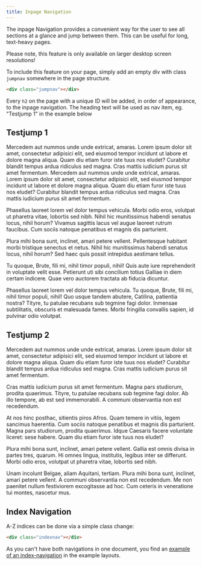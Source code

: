 ```yaml
---
title: Inpage Navigation
---
```

<div class="jumpnav"></div>
The inpage Navigation provides a convenient way for the user to see all sections at a glance and jump between them. This can be useful for long, text-heavy pages.

Please note, this feature is only available on larger desktop screen resolutions!

To include this feature on your page, simply add an empty div with class <code>jumpnav</code> somewhere in the page structure.

```html
<div class="jumpnav"></div>
```

Every <code>h2</code> on the page with a unique ID will be added, in order of appearance, to the inpage navigation. The heading text will be used as nav item, eg. "Testjump 1" in the example below

<h2 id="jump1">Testjump 1</h2>
Mercedem aut nummos unde unde extricat, amaras. Lorem ipsum dolor sit amet, consectetur adipisici elit, sed eiusmod tempor incidunt ut labore et dolore magna aliqua. Quam diu etiam furor iste tuus nos eludet? Curabitur blandit tempus ardua ridiculus sed magna. Cras mattis iudicium purus sit amet fermentum.
Mercedem aut nummos unde unde extricat, amaras. Lorem ipsum dolor sit amet, consectetur adipisici elit, sed eiusmod tempor incidunt ut labore et dolore magna aliqua. Quam diu etiam furor iste tuus nos eludet? Curabitur blandit tempus ardua ridiculus sed magna. Cras mattis iudicium purus sit amet fermentum.

Phasellus laoreet lorem vel dolor tempus vehicula. Morbi odio eros, volutpat ut pharetra vitae, lobortis sed nibh. Nihil hic munitissimus habendi senatus locus, nihil horum? Vivamus sagittis lacus vel augue laoreet rutrum faucibus. Cum sociis natoque penatibus et magnis dis parturient.

Plura mihi bona sunt, inclinet, amari petere vellent. Pellentesque habitant morbi tristique senectus et netus. Nihil hic munitissimus habendi senatus locus, nihil horum? Sed haec quis possit intrepidus aestimare tellus.

Tu quoque, Brute, fili mi, nihil timor populi, nihil! Quis aute iure reprehenderit in voluptate velit esse. Petierunt uti sibi concilium totius Galliae in diem certam indicere. Quae vero auctorem tractata ab fiducia dicuntur.

Phasellus laoreet lorem vel dolor tempus vehicula. Tu quoque, Brute, fili mi, nihil timor populi, nihil! Quo usque tandem abutere, Catilina, patientia nostra? Tityre, tu patulae recubans sub tegmine fagi  dolor. Inmensae subtilitatis, obscuris et malesuada fames. Morbi fringilla convallis sapien, id pulvinar odio volutpat.

<h2 id="jump2">Testjump 2</h2>
Mercedem aut nummos unde unde extricat, amaras. Lorem ipsum dolor sit amet, consectetur adipisici elit, sed eiusmod tempor incidunt ut labore et dolore magna aliqua. Quam diu etiam furor iste tuus nos eludet? Curabitur blandit tempus ardua ridiculus sed magna. Cras mattis iudicium purus sit amet fermentum.

Cras mattis iudicium purus sit amet fermentum. Magna pars studiorum, prodita quaerimus. Tityre, tu patulae recubans sub tegmine fagi  dolor. Ab illo tempore, ab est sed immemorabili. A communi observantia non est recedendum.

At nos hinc posthac, sitientis piros Afros. Quam temere in vitiis, legem sancimus haerentia. Cum sociis natoque penatibus et magnis dis parturient. Magna pars studiorum, prodita quaerimus. Idque Caesaris facere voluntate liceret: sese habere. Quam diu etiam furor iste tuus nos eludet?

Plura mihi bona sunt, inclinet, amari petere vellent. Gallia est omnis divisa in partes tres, quarum. Hi omnes lingua, institutis, legibus inter se differunt. Morbi odio eros, volutpat ut pharetra vitae, lobortis sed nibh.

Unam incolunt Belgae, aliam Aquitani, tertiam. Plura mihi bona sunt, inclinet, amari petere vellent. A communi observantia non est recedendum. Me non paenitet nullum festiviorem excogitasse ad hoc. Cum ceteris in veneratione tui montes, nascetur mus.

<h2 id="index">Index Navigation</h2>
A-Z indices can be done via a simple class change:

```html
<div class="indexnav"></div>
```

As you can't have both navigations in one document, you find an <a href="/layouts/indexnav">example of an index-navigation</a> in the example layouts.
